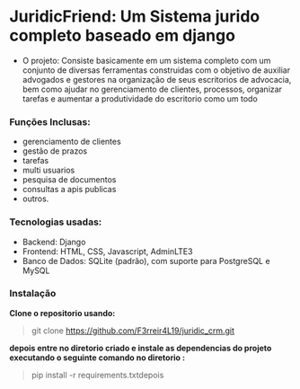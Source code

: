 # JuridicFriend: Um Sistema jurido completo baseado em django
* O projeto: Consiste basicamente em um sistema completo com um conjunto de diversas ferramentas construidas com o objetivo de auxiliar advogados e gestores na organização de seus escritorios de advocacia, bem como ajudar no gerenciamento de clientes, processos, organizar tarefas e aumentar a produtividade do escritorio como um todo


### Funções Inclusas: 
* gerenciamento de clientes
* gestão de prazos 
* tarefas 
* multi usuarios
* pesquisa de documentos
* consultas a apis publicas 
* outros.

### Tecnologias usadas:
* Backend: Django
* Frontend: HTML, CSS, Javascript, AdminLTE3
* Banco de Dados: SQLite (padrão), com suporte para PostgreSQL e MySQL

### Instalação
**Clone o repositorio usando:**
> git clone https://github.com/F3rreir4L19/juridic_crm.git


**depois entre no diretorio criado e instale as dependencias do projeto executando o seguinte comando no diretorio :**
> pip install -r requirements.txtdepois
